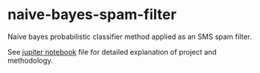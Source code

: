 # naive-bayes-spam-filter
Naive bayes probabilistic classifier method applied as an SMS spam filter.  

See [jupiter notebook](https://github.com/jnees/naive-bayes-spam-filter/blob/master/naive_bayes_spam_filter.ipynb) file for detailed explanation of project and methodology.
